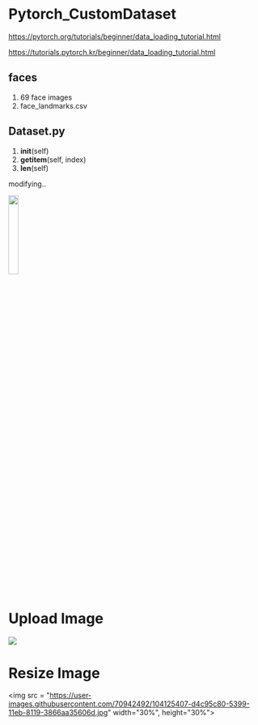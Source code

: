 # Pytorch_CustomDataset

https://pytorch.org/tutorials/beginner/data_loading_tutorial.html

https://tutorials.pytorch.kr/beginner/data_loading_tutorial.html

## faces

1. 69 face images
2. face_landmarks.csv

## Dataset.py

1. __init__(self)
2. __getitem__(self, index)
3. __len__(self)

modifying..

<img src = "https://user-images.githubusercontent.com/70942492/92482213-53fb2800-f222-11ea-8af9-e4c211962b23.png" width="20%" height="20%">

# Upload Image

<img src = "https://user-images.githubusercontent.com/70942492/104125407-d4c95c80-5399-11eb-8119-3866aa35606d.jpg">

# Resize Image

<img src = "https://user-images.githubusercontent.com/70942492/104125407-d4c95c80-5399-11eb-8119-3866aa35606d.jpg" width="30%", height="30%">
